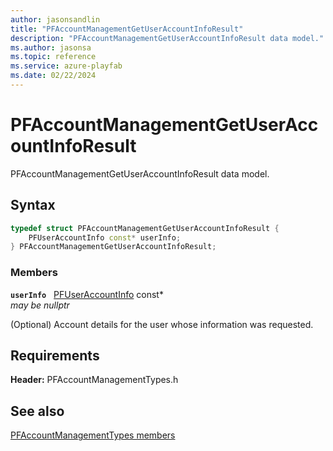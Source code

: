 ```yaml
---
author: jasonsandlin
title: "PFAccountManagementGetUserAccountInfoResult"
description: "PFAccountManagementGetUserAccountInfoResult data model."
ms.author: jasonsa
ms.topic: reference
ms.service: azure-playfab
ms.date: 02/22/2024
---
```


# PFAccountManagementGetUserAccountInfoResult  

PFAccountManagementGetUserAccountInfoResult data model.  

## Syntax  
  
```cpp
typedef struct PFAccountManagementGetUserAccountInfoResult {  
    PFUserAccountInfo const* userInfo;  
} PFAccountManagementGetUserAccountInfoResult;  
```
  
### Members  
  
**`userInfo`** &nbsp; [PFUserAccountInfo](../../pftypes/structs/pfuseraccountinfo.md) const*  
*may be nullptr*  
  
(Optional) Account details for the user whose information was requested.
  
  
## Requirements  
  
**Header:** PFAccountManagementTypes.h
  
## See also  
[PFAccountManagementTypes members](../pfaccountmanagementtypes_members.md)  

  
  
